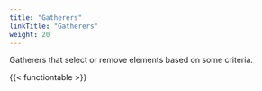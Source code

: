 ```yaml
---
title: "Gatherers"
linkTitle: "Gatherers"
weight: 20
---
```


Gatherers that select or remove elements based on some criteria.

{{< functiontable >}}